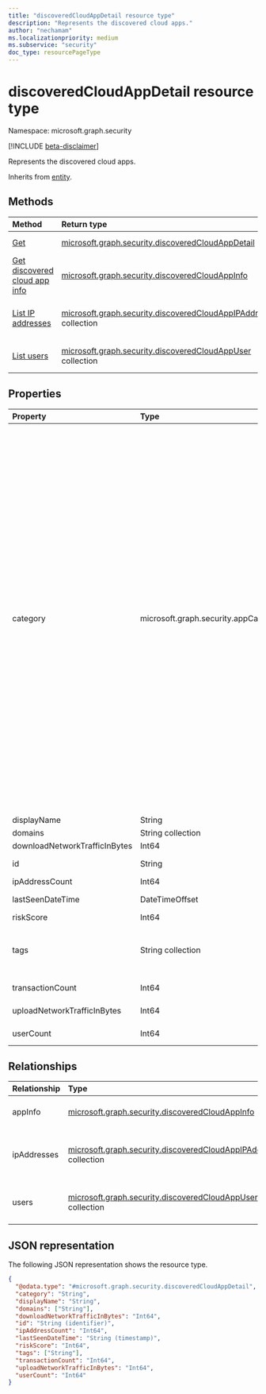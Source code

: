 ```yaml
---
title: "discoveredCloudAppDetail resource type"
description: "Represents the discovered cloud apps."
author: "nechamam"
ms.localizationpriority: medium
ms.subservice: "security"
doc_type: resourcePageType
---
```


# discoveredCloudAppDetail resource type

Namespace: microsoft.graph.security

[!INCLUDE [beta-disclaimer](../../includes/beta-disclaimer.md)]

Represents the discovered cloud apps. 

Inherits from [entity](../resources/entity.md).

## Methods
|Method|Return type|Description|
|:---|:---|:---|
|[Get](../api/security-discoveredcloudappdetail-get.md)|[microsoft.graph.security.discoveredCloudAppDetail](../resources/security-discoveredcloudappdetail.md)|Get an overview of the [usage of discovered cloud apps](../resources/security-discoveredcloudappdetail.md).|
|[Get discovered cloud app info](../api/security-discoveredcloudappinfo-get.md)|[microsoft.graph.security.discoveredCloudAppInfo](../resources/security-discoveredcloudappinfo.md) |Get the [details](../resources/security-discoveredcloudappinfo.md) of the security, legal, and compliance risk attributes of the discovered cloud apps.|
|[List IP addresses](../api/security-discoveredcloudappdetail-list-ipaddresses.md)|[microsoft.graph.security.discoveredCloudAppIPAddress](../resources/security-discoveredcloudappipaddress.md) collection|Get the list of discoveredCloudAppIPAddress objects associated with a discovered cloud app.|
|[List users](../api/security-discoveredcloudappdetail-list-users.md)|[microsoft.graph.security.discoveredCloudAppUser](../resources/security-discoveredcloudappuser.md) collection|Get a list of [users](../resources/security-discoveredcloudappuser.md) who accessed a discovered cloud app.|

## Properties
|Property|Type|Description|
|:---|:---|:---|
|category|microsoft.graph.security.appCategory|The category of the discovered app. Possible values include: `security`, `collaboration`, `hostingServices`, `onlineMeetings`, `newsAndEntertainment`, `eCommerce`, `education`, `cloudStorage`, `marketing`, `operationsManagement`, `health`, `advertising`, `productivity`, `accountingAndFinance`, `contentManagement`, `contentSharing`, `businessManagement`, `communications`, `dataAnalytics`, `businessIntelligence`, `webemail`, `codeHosting`, `webAnalytics`, `socialNetwork`, `crm`, `forums`, `humanResourceManagement`, `transportationAndTravel`, `productDesign`, `sales`, `cloudComputingPlatform`, `projectManagement`, `personalInstantMessaging`, `developmentTools`, `itServices`, `supplyChainAndLogistics`, `propertyManagement`, `customerSupport`, `internetOfThings`, `vendorManagementSystems`, `websiteMonitoring`, `generativeAi`, `unknown`, `unknownFutureValue`.|
|displayName|String|The app name.|
|domains|String collection|The domain.|
|downloadNetworkTrafficInBytes|Int64|The download traffic size.|
|id|String|The SaaSDB ID of the app. Inherited from [entity](../resources/entity.md).|
|ipAddressCount|Int64|The IP address.|
|lastSeenDateTime|DateTimeOffset|The last seen date of the discovered app.|
|riskScore|Int64|The risk score of the app.|
|tags|String collection|The tags applied to an app. Possible values include `Unsanctioned`, `Sanctioned`, `Monitored`, or a custom value.|
|transactionCount|Int64|The app transaction count.|
|uploadNetworkTrafficInBytes|Int64|The app upload traffic size, in bytes.|
|userCount|Int64|The count of users who use the app.|

## Relationships
|Relationship|Type|Description|
|:---|:---|:---|
|appInfo|[microsoft.graph.security.discoveredCloudAppInfo](../resources/security-discoveredcloudappinfo.md)|The application information.|
|ipAddresses|[microsoft.graph.security.discoveredCloudAppIPAddress](../resources/security-discoveredcloudappipaddress.md) collection|The list of IP addresses accessed by the app.|
|users|[microsoft.graph.security.discoveredCloudAppUser](../resources/security-discoveredcloudappuser.md) collection|The list of users who access the app.|

## JSON representation
The following JSON representation shows the resource type.
<!-- {
  "blockType": "resource",
  "keyProperty": "id",
  "@odata.type": "microsoft.graph.security.discoveredCloudAppDetail",
  "baseType": "microsoft.graph.entity",
  "openType": false
}
-->
``` json
{
  "@odata.type": "#microsoft.graph.security.discoveredCloudAppDetail",
  "category": "String",
  "displayName": "String",
  "domains": ["String"],
  "downloadNetworkTrafficInBytes": "Int64",
  "id": "String (identifier)",
  "ipAddressCount": "Int64",
  "lastSeenDateTime": "String (timestamp)",
  "riskScore": "Int64",
  "tags": ["String"],
  "transactionCount": "Int64",
  "uploadNetworkTrafficInBytes": "Int64",
  "userCount": "Int64"
}
```
